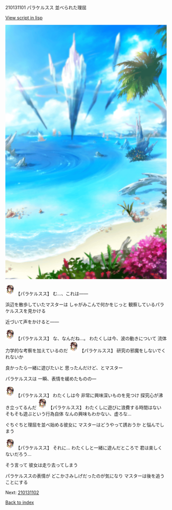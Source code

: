 210131101 パラケルスス 並べられた理屈

[View script in lisp](../scripts/210131101.txt)

![sea_beach_day.png](../images/backgrounds/sea_beach_day.png)

<img src="../images/units/2101311.png" alt="2101311.png" height="34"/>
【パラケルスス】
む…、これは――

浜辺を散歩していたマスターは
しゃがみこんで何かをじっと
観察しているパラケルススを見かける

近づいて声をかけると――

<img src="../images/units/2101311.png" alt="2101311.png" height="34"/>
【パラケルスス】
な、なんだね…。
わたくしは今、波の動きについて
流体力学的な考察を加えているのだ

<img src="../images/units/2101311.png" alt="2101311.png" height="34"/>
【パラケルスス】
研究の邪魔をしないでくれないか

良かったら一緒に遊びたいと
思ったんだけど、とマスター

パラケルススは
一瞬、表情を緩めたものの―

<img src="../images/units/2101311.png" alt="2101311.png" height="34"/>
【パラケルスス】
わたくしは今
非常に興味深いものを見つけ
探究心が沸き立ってるんだ

<img src="../images/units/2101311.png" alt="2101311.png" height="34"/>
【パラケルスス】
わたくしに遊びに浪費する時間はない
そもそも遊ぶという行為自体
なんの興味もわかない、虚ろな…

ぐちぐちと理屈を並べ始める彼女に
マスターはどうやって誘おうか
と悩んでしまう

<img src="../images/units/2101311.png" alt="2101311.png" height="34"/>
【パラケルスス】
それに…
わたくしと一緒に遊んだところで
君は楽しくないだろう…

そう言って
彼女は走り去ってしまう

パラケルススの表情が
どこかさみしげだったのが気になり
マスターは後を追うことにする


Next: [210131102](210131102.md)

[Back to index](index.md)
